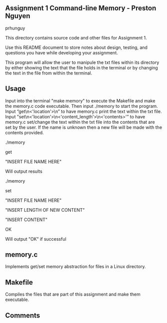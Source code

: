 ## Assignment 1 Command-line Memory - Preston Nguyen
prhunguy

This directory contains source code and other files for Assignment 1.

Use this README document to store notes about design, testing, and questions you have while developing your assignment.

This program will allow the user to manipule the txt files within its directory by either showing the text that the file holds in the terminal or by changing the text in the file from within the terminal.

## Usage
Input into the terminal "make memory" to execute the Makefile and make the memory.c code executable.
Then input ./memory to start the program.
Input “get\n<'location'>\n” to have memory.c print the text within the txt file.
Input "set\n<'location'>\n<'content_length'>\n<'contents>'” to have memory.c set/change the text within the txt file into the contents that are set by the user. If the name is unknown then a new file will be made with the contents provided.

./memory

get

"INSERT FILE NAME HERE"

Will output results

./memory

set

"INSERT FILE NAME HERE"

"INSERT LENGTH OF NEW CONTENT"

"INSERT CONTENT"

OK

Will output "OK" if successful

## memory.c
Implements get/set memory abstraction for files in a Linux directory. 

## Makefile
Compiles the files that are part of this assignment and make them executable.

## Comments

